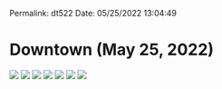 
Permalink: dt522
Date: 05/25/2022 13:04:49

# Downtown (May 25, 2022)

![](https://i.imgur.com/GkCqUIK.jpg)
![](https://i.imgur.com/dJ6BKJW.jpg)
![](https://i.imgur.com/dcUoRKL.jpg)
![](https://i.imgur.com/7k9RIl5.jpg)
![](https://i.imgur.com/KzcuXct.jpg)
![](https://i.imgur.com/b1UH5xh.jpg)
![](https://i.imgur.com/EILWe7N.jpg)